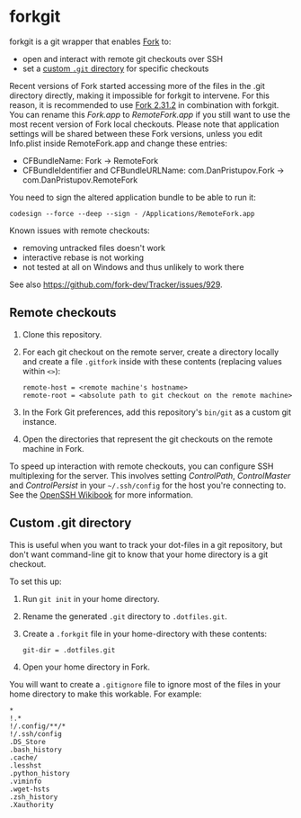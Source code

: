 forkgit
=======

forkgit is a git wrapper that enables [Fork](https://fork.dev/) to:
- open and interact with remote git checkouts over SSH
- set a [custom `.git` directory](https://git-scm.com/docs/git#Documentation/git.txt---git-dirltpathgt)
  for specific checkouts

Recent versions of Fork started accessing more of the files in the .git directory directly, making it impossible for forkgit to intervene. For this reason, it is recommended to use [Fork 2.31.2](https://cdn.fork.dev/mac/Fork-2.31.2.dmg) in combination with forkgit. You can rename this _Fork.app_ to _RemoteFork.app_ if you still want to use the most recent version of Fork local checkouts. Please note that application settings will be shared between these Fork versions, unless you edit Info.plist inside RemoteFork.app and change these entries:
- CFBundleName: Fork &rarr; RemoteFork
- CFBundleIdentifier and CFBundleURLName: com.DanPristupov.Fork &rarr; com.DanPristupov.RemoteFork

You need to sign the altered application bundle to be able to run it:
```
codesign --force --deep --sign - /Applications/RemoteFork.app
```

Known issues with remote checkouts:
- removing untracked files doesn't work
- interactive rebase is not working
- not tested at all on Windows and thus unlikely to work there

See also https://github.com/fork-dev/Tracker/issues/929.


Remote checkouts
----------------

1. Clone this repository.

2. For each git checkout on the remote server, create a directory locally and
   create a file `.gitfork` inside with these contents (replacing values within
   `<>`):
   ```
   remote-host = <remote machine's hostname>
   remote-root = <absolute path to git checkout on the remote machine>
   ```

4. In the Fork Git preferences, add this repository's `bin/git` as a custom git
   instance.

5. Open the directories that represent the git checkouts on the remote machine
   in Fork.


To speed up interaction with remote checkouts, you can configure SSH multiplexing
for the server. This involves setting _ControlPath_, _ControlMaster_ and _ControlPersist_
in your `~/.ssh/config` for the host you're connecting to. See the [OpenSSH Wikibook](https://en.wikibooks.org/wiki/OpenSSH/Cookbook/Multiplexing#Setting_Up_Multiplexing)
for more information.


Custom .git directory
---------------------

This is useful when you want to track your dot-files in a git repository, but
don't want command-line git to know that your home directory is a git checkout.

To set this up:

1. Run `git init` in your home directory.

2. Rename the generated `.git` directory to `.dotfiles.git`.

3. Create a `.forkgit` file in your home-directory with these contents:
   ```
   git-dir = .dotfiles.git
   ```

4. Open your home directory in Fork.

You will want to create a `.gitignore` file to ignore most of the files in your
home directory to make this workable. For example:

```
*
!.*
!/.config/**/*
!/.ssh/config
.DS_Store
.bash_history
.cache/
.lesshst
.python_history
.viminfo
.wget-hsts
.zsh_history
.Xauthority
```
